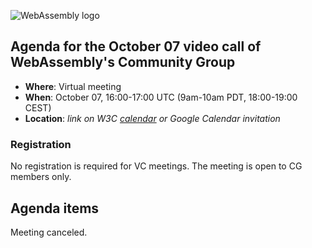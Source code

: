 ![WebAssembly logo](/images/WebAssembly.png)

## Agenda for the October 07 video call of WebAssembly's Community Group

- **Where**: Virtual meeting
- **When**: October 07, 16:00-17:00 UTC (9am-10am PDT, 18:00-19:00 CEST)
- **Location**: *link on W3C [calendar](https://www.w3.org/groups/cg/webassembly/calendar/) or Google Calendar invitation*

### Registration

No registration is required for VC meetings. The meeting is open to CG members only.

## Agenda items

Meeting canceled.
